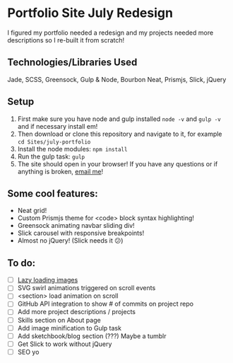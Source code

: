 # Portfolio Site July Redesign
I figured my portfolio needed a redesign and my projects needed more descriptions so I re-built it from scratch!

## Technologies/Libraries Used
Jade, SCSS, Greensock, Gulp & Node, Bourbon Neat, Prismjs, Slick, jQuery

## Setup
 1. First make sure you have node and gulp installed `node -v` and `gulp -v` and if necessary install em!
 2. Then download or clone this repository and navigate to it, for example `cd Sites/july-portfolio`
 3. Install the node modules: `npm install`
 4. Run the gulp task: `gulp`
 5. The site should open in your browser! If you have any questions or if anything is broken, [email me](mailto:hi@oskarradon.com)! 

## Some cool features:
 - Neat grid!
 - Custom Prismjs theme for &lt;code&gt; block syntax highlighting!
 - Greensock animating navbar sliding div!
 - Slick carousel with responsive breakpoints!
 - Almost no jQuery! (Slick needs it 😕)

 ## To do:
 - [ ] [Lazy loading images](https://css-tricks.com/snippets/javascript/lazy-loading-images/)
 - [ ] SVG swirl animations triggered on scroll events
 - [ ] &lt;section&gt; load animation on scroll
 - [ ] GitHub API integration to show # of commits on project repo
 - [ ] Add more project descriptions / projects
 - [ ] Skills section on About page
 - [ ] Add image minification to Gulp task
 - [ ] Add sketchbook/blog section (???) Maybe a tumblr
 - [ ] Get Slick to work without jQuery
 - [ ] SEO yo
